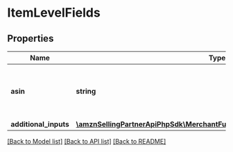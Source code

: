 # ItemLevelFields

## Properties
Name | Type | Description | Notes
------------ | ------------- | ------------- | -------------
**asin** | **string** | The Amazon Standard Identification Number (ASIN) of the item. | 
**additional_inputs** | [**\amznSellingPartnerApiPhpSdk\MerchantFulfillmentV0\Model\AdditionalInputsList**](AdditionalInputsList.md) |  | 

[[Back to Model list]](../../README.md#documentation-for-models) [[Back to API list]](../../README.md#documentation-for-api-endpoints) [[Back to README]](../../README.md)

